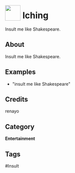 # <img src="https://raw.githack.com/FortAwesome/Font-Awesome/master/svgs/solid/angle-down.svg" card_color="#F1F3F4" width="50" height="50" style="vertical-align:bottom"/> Iching
Insult me like Shakespeare.

## About
Insult me like Shakespeare.

## Examples
* "insult me like Shakespeare"

## Credits
renayo

## Category
**Entertainment**

## Tags
#Insult

